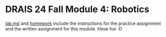# DRAIS 24 Fall Module 4: Robotics

[lab.md](./lab.md) and [homework](./homework.md) include the instructions for the practice assignment and the written assignment for this module. Have fun :D
